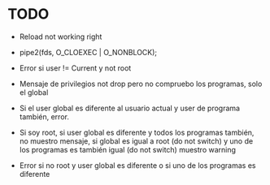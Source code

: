 # TODO

- Reload not working right

- pipe2(fds, O_CLOEXEC | O_NONBLOCK);

- Error si user != Current y not root
- Mensaje de privilegios not drop pero no compruebo los programas, solo el global
- Si el user global es diferente al usuario actual y user de programa también, error.
- Si soy root, si user global es diferente y todos los programas también, no muestro mensaje, si global es igual a root (do not switch) y uno de los programas es también igual (do not switch) muestro warning
- Error si no root y user global es diferente o si uno de los programas es diferente
